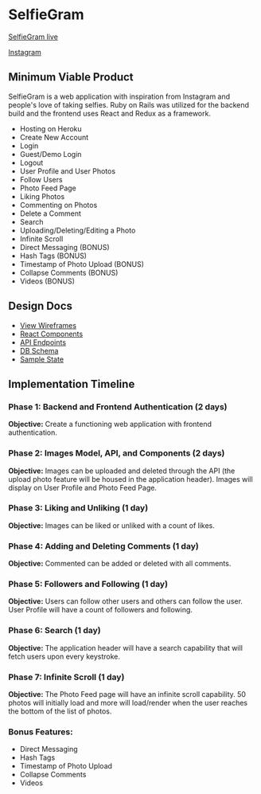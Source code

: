 # SelfieGram

[SelfieGram live][heroku]

[heroku]: http://www.herokuapp.com

[Instagram][instagram]

[instagram]: https://www.instagram.com/

## Minimum Viable Product

SelfieGram is a web application with inspiration from Instagram and people's love of taking selfies.  Ruby on Rails was utilized for the backend build and the frontend uses React and Redux as a framework.  

- Hosting on Heroku
- Create New Account
- Login
- Guest/Demo Login
- Logout
- User Profile and User Photos
- Follow Users
- Photo Feed Page
- Liking Photos
- Commenting on Photos
- Delete a Comment
- Search
- Uploading/Deleting/Editing a Photo
- Infinite Scroll
- Direct Messaging (BONUS)
- Hash Tags (BONUS)
- Timestamp of Photo Upload (BONUS)
- Collapse Comments (BONUS)
- Videos (BONUS)

## Design Docs

- [View Wireframes](https://github.com/mwchung24/instagramClone/tree/master/docs/wireframes)
- [React Components](component-hierarchy.md)
- [API Endpoints](api-endpoints.md)
- [DB Schema](schema.md)
- [Sample State](sample-state.md)

## Implementation Timeline

### Phase 1: Backend and Frontend Authentication (2 days)
**Objective:** Create a functioning web application with frontend authentication.

### Phase 2: Images Model, API, and Components (2 days)
**Objective:** Images can be uploaded and deleted through the API (the upload photo feature will be housed in the application header).  Images will display on User Profile and Photo Feed Page.

### Phase 3: Liking and Unliking (1 day)
**Objective:** Images can be liked or unliked with a count of likes.

### Phase 4: Adding and Deleting Comments (1 day)
**Objective:** Commented can be added or deleted with all comments.

### Phase 5: Followers and Following (1 day)
**Objective:** Users can follow other users and others can follow the user.  User Profile will have a count of followers and following.

### Phase 6: Search (1 day)
**Objective:** The application header will have a search capability that will fetch users upon every keystroke.

### Phase 7: Infinite Scroll (1 day)
**Objective:** The Photo Feed page will have an infinite scroll capability.  50 photos will initially load and more will load/render when the user reaches the bottom of the list of photos.

### Bonus Features:
- Direct Messaging
- Hash Tags
- Timestamp of Photo Upload
- Collapse Comments
- Videos
